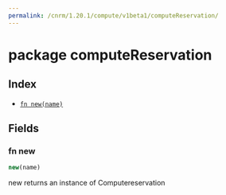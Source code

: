 ```yaml
---
permalink: /cnrm/1.20.1/compute/v1beta1/computeReservation/
---
```


# package computeReservation



## Index

* [`fn new(name)`](#fn-new)

## Fields

### fn new

```ts
new(name)
```

new returns an instance of Computereservation